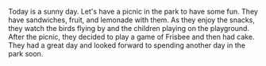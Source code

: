 Today is a sunny day. Let's have a picnic in the park to have some fun. They have sandwiches, fruit, and lemonade with them. As they enjoy the snacks, they watch the birds flying by and the children playing on the playground. After the picnic, they decided to play a game of Frisbee and then had cake. They had a great day and looked forward to spending another day in the park soon.
